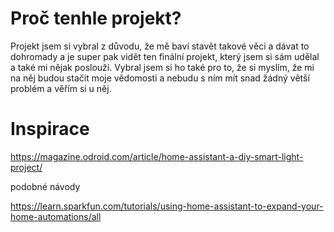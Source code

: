 # Proč tenhle projekt?

Projekt jsem si vybral z důvodu, že mě baví stavět takové věci a dávat to dohromady a je super pak vidět ten finální projekt, který jsem si sám udělal a také mi nějak poslouží. Vybral jsem si ho také pro to, že si myslím, že mi na něj budou stačit moje vědomosti a nebudu s ním mít snad žádný větší problém a věřím si u něj.

# Inspirace

https://magazine.odroid.com/article/home-assistant-a-diy-smart-light-project/  

podobné návody

https://learn.sparkfun.com/tutorials/using-home-assistant-to-expand-your-home-automations/all
